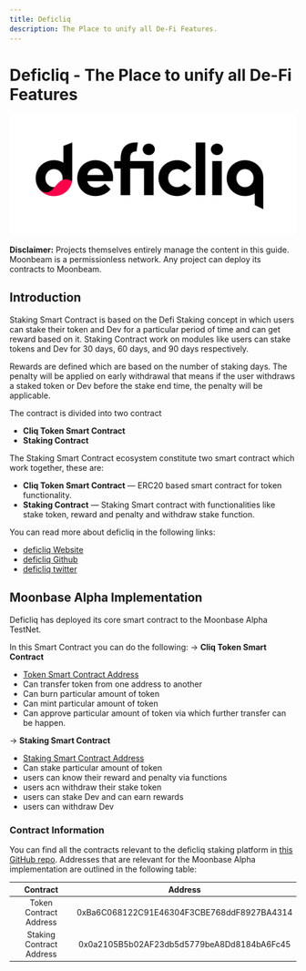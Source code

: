 ```yaml
---
title: Deficliq
description: The Place to unify all De-Fi Features.
---
```


# Deficliq - The Place to unify all De-Fi Features

![deficliq Banner](../images/deficliq/deficliq.png)

**Disclaimer:** Projects themselves entirely manage the content in this guide. Moonbeam is a permissionless network. Any project can deploy its contracts to Moonbeam.

## Introduction

Staking Smart Contract is based on the Defi Staking concept in which users can stake their token and Dev for a particular period of time and can get reward based on it.
Staking Contract work on modules like users can stake tokens and Dev for 30 days, 60 days, and 90 days respectively.

Rewards are defined which are based on the number of staking days.
The penalty will be applied on early withdrawal that means if the user withdraws a staked token or Dev before the stake end time, the penalty will be applicable.

The contract is divided into two contract 
 - **Cliq Token Smart Contract**
 - **Staking Contract**

The Staking Smart Contract ecosystem constitute two smart contract which work together, these are:
 - **Cliq Token Smart Contract** — ERC20 based smart contract for token functionality.
 - **Staking Contract** — Staking Smart contract with functionalities like stake token, reward and penalty and withdraw stake function.

You can read more about deficliq in the following links:

 - [deficliq Website](https://www.deficliq.com/)
 - [deficliq Github](https://github.com/deficliq/moonbeam_work)
 - [deficliq twitter](https://twitter.com/deficliq)

## Moonbase Alpha Implementation

Deficliq has deployed its core smart contract to the Moonbase Alpha TestNet.

In this Smart Contract you can do the following:
-> **Cliq Token Smart Contract**
   - [Token Smart Contract Address](https://moonbase-blockscout.testnet.moonbeam.network/address/0xBa6C068122C91E46304F3CBE768ddF8927BA4314/transactions)
   - Can transfer token from one address to another
   - Can burn particular amount of token
   - Can mint particular amount of token
   - Can approve particular amount of token via which further transfer can be happen.

-> **Staking Smart Contract**
   - [Staking Smart Contract Address](https://moonbase-blockscout.testnet.moonbeam.network/address/0x0a2105B5b02AF23db5d5779beA8Dd8184bA6Fc45/transactions)
   - Can stake particular amount of token
   - users can know their reward and penalty via functions
   - users acn withdraw their stake token
   - users can stake Dev and can earn rewards
   - users can withdraw Dev 


### Contract Information

You can find all the contracts relevant to the deficliq staking platform in [this GitHub repo](https://github.com/deficliq/moonbeam_work). 
Addresses that are relevant for the Moonbase Alpha implementation are outlined in the following table:

|             Contract             |                  Address                   |
| :-------------------------------:| :----------------------------------------: |
|      Token Contract Address      | 0xBa6C068122C91E46304F3CBE768ddF8927BA4314 |
|      Staking Contract Address    | 0x0a2105B5b02AF23db5d5779beA8Dd8184bA6Fc45 |
